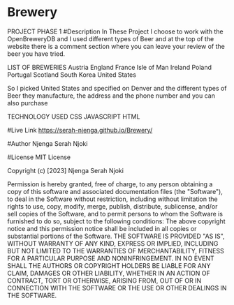 # Brewery
PROJECT PHASE 1
#Description
In These Project I choose to work with the OpenBreweryDB and I used different types of Beer 
and at the top of the website there is a comment section where you can leave your review 
of the beer you have tried.

LIST OF BREWERIES
Austria
England
France
Isle of Man
Ireland
Poland
Portugal
Scotland
South Korea
United States

So I picked United States and specified on Denver and the different types of Beer they manufacture, the address and the phone number and you can also purchase 

TECHNOLOGY USED 
CSS
JAVASCRIPT
HTML

#Live Link
https://serah-njenga.github.io/Brewery/


#Author Njenga Serah Njoki

#License MIT License

Copyright (c) [2023] Njenga Serah Njoki

Permission is hereby granted, free of charge, to any person obtaining a copy of this software and associated documentation files (the "Software"), to deal in the Software without restriction, including without limitation the rights to use, copy, modify, merge, publish, distribute, sublicense, and/or sell copies of the Software, and to permit persons to whom the Software is furnished to do so, subject to the following conditions: The above copyright notice and this permission notice shall be included in all copies or substantial portions of the Software. THE SOFTWARE IS PROVIDED "AS IS", WITHOUT WARRANTY OF ANY KIND, EXPRESS OR IMPLIED, INCLUDING BUT NOT LIMITED TO THE WARRANTIES OF MERCHANTABILITY, FITNESS FOR A PARTICULAR PURPOSE AND NONINFRINGEMENT. IN NO EVENT SHALL THE AUTHORS OR COPYRIGHT HOLDERS BE LIABLE FOR ANY CLAIM, DAMAGES OR OTHER LIABILITY, WHETHER IN AN ACTION OF CONTRACT, TORT OR OTHERWISE, ARISING FROM, OUT OF OR IN CONNECTION WITH THE SOFTWARE OR THE USE OR OTHER DEALINGS IN THE SOFTWARE.
